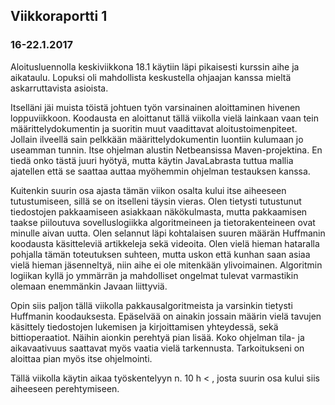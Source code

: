 ## Viikkoraportti 1

### 16-22.1.2017 ###

Aloitusluennolla keskiviikkona 18.1 käytiin läpi pikaisesti kurssin aihe ja aikataulu. Lopuksi oli mahdollista keskustella ohjaajan kanssa mieltä askarruttavista asioista.

Itselläni jäi muista töistä johtuen työn varsinainen aloittaminen hivenen loppuviikkoon. Koodausta en aloittanut tällä viikolla vielä lainkaan vaan tein määrittelydokumentin ja suoritin muut vaadittavat aloitustoimenpiteet. Jollain ilveellä sain pelkkään määrittelydokumentin luontiin kulumaan jo useamman tunnin. Itse ohjelman alustin Netbeansissa Maven-projektina. En tiedä onko tästä juuri hyötyä, mutta käytin JavaLabrasta tuttua mallia ajatellen että se saattaa auttaa myöhemmin ohjelman testauksen kanssa. 

Kuitenkin suurin osa ajasta tämän viikon osalta kului itse aiheeseen tutustumiseen, sillä se on itselleni täysin vieras. Olen tietysti tutustunut tiedostojen pakkaamiseen asiakkaan näkökulmasta, mutta pakkaamisen taakse piiloutuva sovelluslogiikka algoritmeineen ja tietorakenteineen ovat minulle aivan uutta. Olen selannut läpi kohtalaisen suuren määrän Huffmanin koodausta käsitteleviä artikkeleja sekä videoita. Olen vielä hieman hataralla pohjalla tämän toteutuksen suhteen, mutta uskon että kunhan saan asiaa vielä hieman jäsenneltyä, niin aihe ei ole mitenkään ylivoimainen. Algoritmin logiikan kyllä jo ymmärrän ja mahdolliset ongelmat tulevat varmastikin olemaan enemmänkin Javaan liittyviä. 

Opin siis paljon tällä viikolla pakkausalgoritmeista ja varsinkin tietysti Huffmanin koodauksesta. Epäselvää on ainakin jossain määrin vielä tavujen käsittely tiedostojen lukemisen ja kirjoittamisen yhteydessä, sekä bittioperaatiot.  Näihin aionkin perehtyä pian lisää.  Koko ohjelman tila- ja aikavaativuus saattavat myös vaatia vielä tarkennusta. Tarkoitukseni on aloittaa pian myös itse ohjelmointi.

Tällä viikolla käytin aikaa työskentelyyn n. 10 h < , josta suurin osa kului siis aiheeseen perehtymiseen. 
